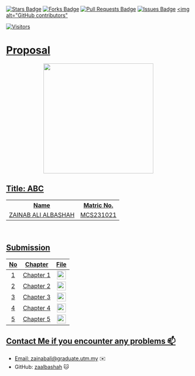 <a href="https://github.com/drshahizan/research-design/stargazers"><img src="https://img.shields.io/github/stars/drshahizan/research-design" alt="Stars Badge"/></a>
<a href="https://github.com/drshahizan/research-design/network/members"><img src="https://img.shields.io/github/forks/drshahizan/research-design" alt="Forks Badge"/></a>
<a href="https://github.com/drshahizan/research-design/pulls"><img src="https://img.shields.io/github/issues-pr/drshahizan/research-design" alt="Pull Requests Badge"/></a>
<a href="https://github.com/drshahizan/research-design"><img src="https://img.shields.io/github/issues/drshahizan/research-design" alt="Issues Badge"/></a>
<a href="https://github.com/drshahizan/research-design/graphs/contributors"><img alt="GitHub contributors" <p align="center">

![Visitors](https://api.visitorbadge.io/api/visitors?path=https%3A%2F%2Fgithub.com%2Fdrshahizan%2MCSD1043&labelColor=%23d9e3f0&countColor=%23697689&style=flat)


# Proposal

<p align="center">
  <img src="https://github.com/drshahizan/research-design/assets/92760224/fa7b0288-58e5-4a3a-b973-74a8f5f21df8"  height="300" />
</p>

## Title: ABC

<table align="center">
  <tr>
    <th>Name</th>
    <th>Matric No.</th>
  </tr>
  <tr>
    <td>ZAINAB ALI ALBASHAH</td>
    <td>MCS231021</td>
  </tr>

</table>
<br>



## Submission

| No  | Chapter     |                                                 File |
| :-: | ---------- | :---------------------------------------------------------------------------------------------------: |
|  1  | Chapter 1 | <a href="./Chapter1/"><img src="../../images/answer.png" width="24px" height="24px"></a> |
|  2  | Chapter 2 | <a href="./Chapter2/"><img src="../../images/answer.png" width="24px" height="24px"></a> |
|  3  | Chapter 3 | <a href="./Chapter3/"><img src="../../images/answer.png" width="24px" height="24px"></a> |
|  4  | Chapter 4 | <a href="./Chapter4/"><img src="../../images/answer.png" width="24px" height="24px"></a> |
|  5  | Chapter 5 | <a href="./Chapter5/"><img src="../../images/answer.png" width="24px" height="24px"></a> |

## Contact Me if you encounter any problems 📫

- Email: zainabali@graduate.utm.my ✉️
- GitHub: [zaalbashah](https://github.com/zaalbashah) 🐱

